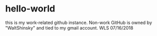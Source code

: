 # hello-world
this is my work-related github instance.  Non-work GitHub is owned by "WaltShinsky" and tied to my gmail account.  WLS 07/16/2018
